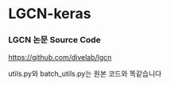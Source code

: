 # LGCN-keras

### LGCN 논문 Source Code
https://github.com/divelab/lgcn

utils.py와 batch_utils.py는 원본 코드와 똑같습니다

